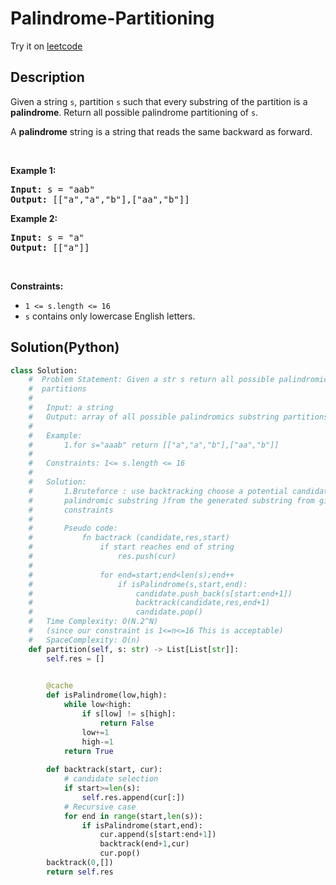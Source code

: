 # Palindrome-Partitioning


Try it on <a href='https://leetcode.com/problems/131-palindrome-partitioning'>leetcode</a>

## Description
<div class="description">
<div><p>Given a string <code>s</code>, partition <code>s</code> such that every substring of the partition is a <strong>palindrome</strong>. Return all possible palindrome partitioning of <code>s</code>.</p>

<p>A <strong>palindrome</strong> string is a string that reads the same backward as forward.</p>

<p>&nbsp;</p>
<p><strong>Example 1:</strong></p>
<pre><strong>Input:</strong> s = "aab"
<strong>Output:</strong> [["a","a","b"],["aa","b"]]
</pre><p><strong>Example 2:</strong></p>
<pre><strong>Input:</strong> s = "a"
<strong>Output:</strong> [["a"]]
</pre>
<p>&nbsp;</p>
<p><strong>Constraints:</strong></p>

<ul>
	<li><code>1 &lt;= s.length &lt;= 16</code></li>
	<li><code>s</code> contains only lowercase English letters.</li>
</ul>
</div>
</div>

## Solution(Python)
```Python
class Solution:
    #  Problem Statement: Given a str s return all possible palindromic
    #  partitions
    #
    #   Input: a string
    #   Output: array of all possible palindromics substring partitions
    #
    #   Example:
    #       1.for s="aaab" return [["a","a","b"],["aa","b"]]
    #   
    #   Constraints: 1<= s.length <= 16
    #
    #   Solution:
    #       1.Bruteforce : use backtracking choose a potential candidate (i.e     
    #       palindromic substring )from the generated substring from given   
    #       constraints
    #       
    #       Pseudo code:
    #           fn bactrack (candidate,res,start)
    #               if start reaches end of string
    #                   res.push(cur)
    #               
    #               for end=start;end<len(s);end++
    #                   if isPalindrome(s,start,end):
    #                       candidate.push_back(s[start:end+1])
    #                       backtrack(candidate,res,end+1)
    #                       candidate.pop()
    #   Time Complexity: O(N.2^N) 
    #   (since our constraint is 1<=n<=16 This is acceptable)
    #   SpaceComplexity: O(n)
    def partition(self, s: str) -> List[List[str]]:
        self.res = []

        
        @cache
        def isPalindrome(low,high):
            while low<high:
                if s[low] != s[high]:
                    return False
                low+=1
                high-=1
            return True
        
        def backtrack(start, cur):
            # candidate selection
            if start>=len(s):
                self.res.append(cur[:])
            # Recursive case
            for end in range(start,len(s)):
                if isPalindrome(start,end):
                    cur.append(s[start:end+1])
                    backtrack(end+1,cur)
                    cur.pop()
        backtrack(0,[])
        return self.res
        
        
```